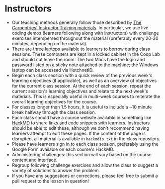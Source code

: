 # Instructors

- Our teaching methods generally follow those described by [The Carpentries' Instructor Training materials](https://carpentries.github.io/instructor-training/). In particular, we use live coding demos (learners following along with instructors) with challenge exercises interspersed throughout the material (preferably every 20-30 minutes, depending on the material).
- There are three laptops available to learners to borrow during class sessions. These computers are kept in a locked cabinet in the Coop Lab and should not leave the room. The two Macs have the login and password listed on a sticky note attached to the machine; the Windows laptop can be accessed via HutchnetID.
- Begin each class session with a quick review of the previous week's learning objectives (if applicable), as well as an overview of objectives for the current class session. At the end of each session, repeat the current session's learning objectives and relate to the next week's materials. This is especially useful in multi-week courses to reiterate the overall learning objectives for the course.
- For classes longer than 1.5 hours, it is useful to include a ~10 minute break halfway through the class session.
- Each class should have a course website available in something like [HackMD](https://hackmd.io) to share links and code snippets with learners. Instructors should be able to edit these, although we don't recommend having learners attempt to edit these pages. If the content of the page is disrupted, all material is available in `hackmdio.txt` in the class repository.
- Please have learners sign in to each class session, preferably using the Google Form available on each course's HackMD.
- Administering challenges: this section will vary based on the course content and interface.
- Regroup following challenge exercises and allow the class to suggest a variety of solutions to answer the problem. 
- If you have any suggestions or corrections, please feel free to submit a pull request to the lesson in question!

